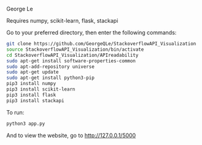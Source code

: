 George Le

Requires numpy, scikit-learn, flask, stackapi

Go to your preferred directory, then enter the following commands:
```bash
git clone https://github.com/GeorgeQLe/StackoverflowAPI_Visualization
source StackoverflowAPI_Visualization/bin/activate
cd StackoverflowAPI_Visualization/APIreadability
sudo apt-get install software-properties-common
sudo apt-add-repository universe
sudo apt-get update
sudo apt-get install python3-pip
pip3 install numpy
pip3 install scikit-learn
pip3 install flask
pip3 install stackapi
```
To run:
```bash
python3 app.py
```
And to view the website, go to http://127.0.0.1/5000
